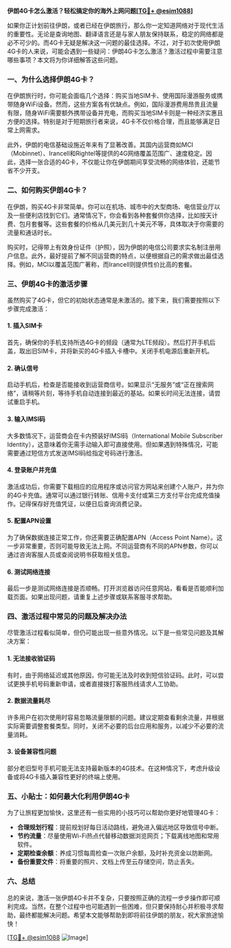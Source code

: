**伊朗4G卡怎么激活？轻松搞定你的海外上网问题[[TG💪+ @esim1088](https://t.me/s/esim1088)]**

如果你正计划前往伊朗，或者已经在伊朗旅行，那么你一定知道网络对于现代生活的重要性。无论是查询地图、翻译语言还是与家人朋友保持联系，稳定的网络都是必不可少的。而4G卡无疑是解决这一问题的最佳选择。不过，对于初次使用伊朗4G卡的人来说，可能会遇到一些疑问：伊朗4G卡怎么激活？激活过程中需要注意哪些事项？本文将为你详细解答这些问题。

### 一、为什么选择伊朗4G卡？

在伊朗旅行时，你可能会面临几个选择：购买当地SIM卡、使用国际漫游服务或携带随身WiFi设备。然而，这些方案各有优缺点。例如，国际漫游费用昂贵且流量有限，随身WiFi需要额外携带设备并充电，而购买当地SIM卡则是一种经济实惠且方便的选择。特别是对于短期旅行者来说，4G卡不仅价格合理，而且能够满足日常上网需求。

此外，伊朗的电信基础设施近年来有了显著改善。其国内运营商如MCI（Mobinnet）、Irancell和Rightel等提供的4G网络覆盖范围广、速度稳定。因此，选择一张合适的4G卡，不仅能让你在伊朗期间享受流畅的网络体验，还能节省不少开支。

### 二、如何购买伊朗4G卡？

在伊朗，购买4G卡非常简单。你可以在机场、城市中的大型商场、电信营业厅以及一些便利店找到它们。通常情况下，你会看到各种套餐供你选择，比如按天计费、包月套餐等。这些套餐的价格从几美元到几十美元不等，具体取决于你需要的流量和通话时长。

购买时，记得带上有效身份证件（护照），因为伊朗的电信公司要求实名制注册用户信息。此外，最好提前了解不同运营商的特点，以便根据自己的需求做出最佳选择。例如，MCI以覆盖范围广著称，而Irancell则提供性价比高的套餐。

### 三、伊朗4G卡的激活步骤

虽然购买了4G卡，但它的初始状态通常是未激活的。接下来，我们需要按照以下步骤完成激活：

#### 1. 插入SIM卡
首先，确保你的手机支持所选4G卡的频段（通常为LTE频段）。然后打开手机后盖，取出旧SIM卡，并将新买的4G卡插入卡槽中。关闭手机电源后重新开机。

#### 2. 确认信号
启动手机后，检查是否能接收到运营商信号。如果显示“无服务”或“正在搜索网络”，请稍等片刻，等待手机自动连接到最近的基站。如果长时间无法连接，请尝试重启手机。

#### 3. 输入IMSI码
大多数情况下，运营商会在卡内预装好IMSI码（International Mobile Subscriber Identity），这意味着你无需手动输入即可直接使用。但如果遇到特殊情况，可能需要通过短信方式发送IMSI码给指定号码进行激活。

#### 4. 登录账户并充值
激活成功后，你需要下载相应的应用程序或访问官方网站来创建个人账户，并为你的4G卡充值。通常可以通过银行转账、信用卡支付或第三方支付平台完成充值操作。记得保存好充值凭证，以便日后查询消费记录。

#### 5. 配置APN设置
为了确保数据连接正常工作，你还需要正确配置APN（Access Point Name）。这一步非常重要，否则可能导致无法上网。不同运营商有不同的APN参数，你可以通过咨询客服人员或查阅说明书获取相关信息。

#### 6. 测试网络连接
最后一步是测试网络连接是否顺畅。打开浏览器访问任意网站，看看是否能顺利加载页面。如果出现问题，请重复上述步骤或联系客服寻求帮助。

### 四、激活过程中常见的问题及解决办法

尽管激活过程看似简单，但仍可能出现一些意外情况。以下是一些常见问题及其解决方案：

#### 1. 无法接收验证码
有时，由于网络延迟或其他原因，你可能无法及时收到短信验证码。此时，可以尝试更换手机号码重新申请，或者直接拨打客服热线请求人工协助。

#### 2. 数据流量耗尽
许多用户在初次使用时容易忽略流量限额的问题。建议定期查看剩余流量，并根据实际需要调整套餐类型。同时，关闭不必要的后台应用和服务，以减少不必要的流量消耗。

#### 3. 设备兼容性问题
部分老旧型号手机可能无法支持最新版本的4G技术。在这种情况下，考虑升级设备或将4G卡插入兼容性更好的终端上使用。

### 五、小贴士：如何最大化利用伊朗4G卡

为了让旅程更加愉快，这里还有一些实用的小技巧可以帮助你更好地管理4G卡：

- **合理规划行程**：提前规划好每日活动路线，避免进入偏远地区导致信号中断。
- **节约流量**：尽量使用Wi-Fi热点代替移动数据浏览网页；下载离线地图和常用软件。
- **定期检查余额**：养成习惯每周检查一次账户余额，及时补充资金以防断网。
- **备份重要文件**：将重要的照片、文档上传至云存储空间，防止丢失。

### 六、总结

总的来说，激活一张伊朗4G卡并不复杂，只要按照正确的流程一步步操作即可顺利完成。当然，在整个过程中也可能遇到一些困难，但只要保持耐心并积极寻求帮助，最终都能解决问题。希望本文能够帮助到即将前往伊朗的朋友，祝大家旅途愉快！

[[TG💪+ @esim1088](https://t.me/s/esim1088) ![Image](https://i.postimg.cc/4NQfJmqS/Snipaste-2025-05-13-00-14-12.png)]